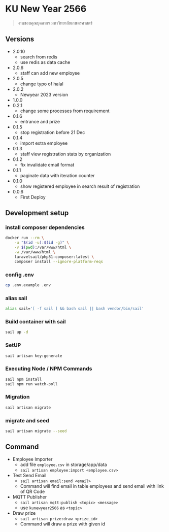 # KU New Year 2566

> งานขอบคุณบุคลากร มหาวิทยาลัยเกษตรศาสตร์

## Versions
* 2.0.10
  * search from redis
  * use redis as data cache 
* 2.0.6
  * staff can add new employee
* 2.0.5
  * change typo of halal
* 2.0.2
  * Newyear 2023 version
* 1.0.0
* 0.2.1
  * change some processes from requirement
* 0.1.6
  * entrance and prize
* 0.1.5
  * stop registration before 21 Dec
* 0.1.4
  * import extra employee
* 0.1.3
  * staff view registration stats by organization
* 0.1.2
  * fix invalidate email format
* 0.1.1
  * paginate data with iteration counter
* 0.1.0
  * show registered employee in search result of registration
* 0.0.6
  * First Deploy

## Development setup

### install composer dependencies

``` bash
docker run --rm \
    -u "$(id -u):$(id -g)" \
    -v $(pwd):/var/www/html \
    -w /var/www/html \
    laravelsail/php81-composer:latest \
    composer install --ignore-platform-reqs
```

### config .env

```bash
cp .env.example .env
```

### alias sail

```bash
alias sail='[ -f sail ] && bash sail || bash vendor/bin/sail' 
```

### Build container with sail

```bash
sail up -d
```

### SetUP

```bash
sail artisan key:generate
```

### Executing Node / NPM Commands

```bash
sail npm install
sail npm run watch-poll
```

### Migration

```bash
sail artisan migrate
```

### migrate and seed

```bash
sail artisan migrate --seed
```

## Command

* Employee Importer
  * add file `employee.csv` in storage/app/data
  * `sail artisan employee:import <employee.csv>`
* Test Send Email
  * `sail artisan email:send <email>`
  * Command will find email in table employees and send email with link of QR Code
* MQTT Publisher
  * `sail artisan mqtt:publish <topic> <message>`
  * use `kunewyear2566` as `<topic>`
* Draw prize
  * `sail artisan prize:draw <prize_id>`
  * Command will draw a prize with given id
